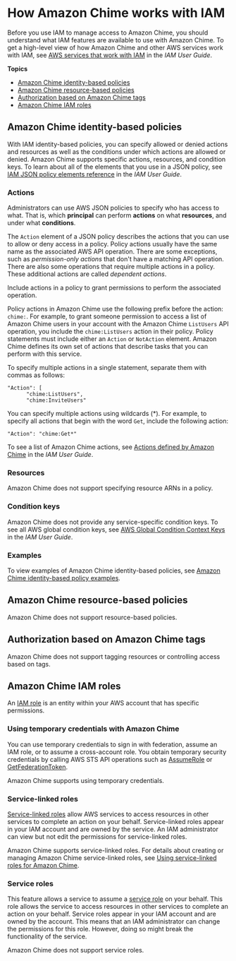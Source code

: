 # How Amazon Chime works with IAM<a name="security_iam_service-with-iam"></a>

Before you use IAM to manage access to Amazon Chime, you should understand what IAM features are available to use with Amazon Chime\. To get a high\-level view of how Amazon Chime and other AWS services work with IAM, see [AWS services that work with IAM](https://docs.aws.amazon.com/IAM/latest/UserGuide/reference_aws-services-that-work-with-iam.html) in the *IAM User Guide*\.

**Topics**
+ [Amazon Chime identity\-based policies](#security_iam_service-with-iam-id-based-policies)
+ [Amazon Chime resource\-based policies](#security_iam_service-with-iam-resource-based-policies)
+ [Authorization based on Amazon Chime tags](#security_iam_service-with-iam-tags)
+ [Amazon Chime IAM roles](#security_iam_service-with-iam-roles)

## Amazon Chime identity\-based policies<a name="security_iam_service-with-iam-id-based-policies"></a>

With IAM identity\-based policies, you can specify allowed or denied actions and resources as well as the conditions under which actions are allowed or denied\. Amazon Chime supports specific actions, resources, and condition keys\. To learn about all of the elements that you use in a JSON policy, see [IAM JSON policy elements reference](https://docs.aws.amazon.com/IAM/latest/UserGuide/reference_policies_elements.html) in the *IAM User Guide*\.

### Actions<a name="security_iam_service-with-iam-id-based-policies-actions"></a>

Administrators can use AWS JSON policies to specify who has access to what\. That is, which **principal** can perform **actions** on what **resources**, and under what **conditions**\.

The `Action` element of a JSON policy describes the actions that you can use to allow or deny access in a policy\. Policy actions usually have the same name as the associated AWS API operation\. There are some exceptions, such as *permission\-only actions* that don't have a matching API operation\. There are also some operations that require multiple actions in a policy\. These additional actions are called *dependent actions*\.

Include actions in a policy to grant permissions to perform the associated operation\.

Policy actions in Amazon Chime use the following prefix before the action: `chime:`\. For example, to grant someone permission to access a list of Amazon Chime users in your account with the Amazon Chime `ListUsers` API operation, you include the `chime:ListUsers` action in their policy\. Policy statements must include either an `Action` or `NotAction` element\. Amazon Chime defines its own set of actions that describe tasks that you can perform with this service\.

To specify multiple actions in a single statement, separate them with commas as follows:

```
"Action": [
      "chime:ListUsers",
      "chime:InviteUsers"
```

You can specify multiple actions using wildcards \(\*\)\. For example, to specify all actions that begin with the word `Get`, include the following action:

```
"Action": "chime:Get*"
```



To see a list of Amazon Chime actions, see [Actions defined by Amazon Chime](https://docs.aws.amazon.com/IAM/latest/UserGuide/list_amazonchime.html#amazonchime-actions-as-permissions) in the *IAM User Guide*\.

### Resources<a name="security_iam_service-with-iam-id-based-policies-resources"></a>

Amazon Chime does not support specifying resource ARNs in a policy\.

### Condition keys<a name="security_iam_service-with-iam-id-based-policies-conditionkeys"></a>

Amazon Chime does not provide any service\-specific condition keys\. To see all AWS global condition keys, see [AWS Global Condition Context Keys](https://docs.aws.amazon.com/IAM/latest/UserGuide/reference_policies_condition-keys.html) in the *IAM User Guide*\.

### Examples<a name="security_iam_service-with-iam-id-based-policies-examples"></a>

To view examples of Amazon Chime identity\-based policies, see [Amazon Chime identity\-based policy examples](security_iam_id-based-policy-examples.md)\.

## Amazon Chime resource\-based policies<a name="security_iam_service-with-iam-resource-based-policies"></a>

Amazon Chime does not support resource\-based policies\.

## Authorization based on Amazon Chime tags<a name="security_iam_service-with-iam-tags"></a>

Amazon Chime does not support tagging resources or controlling access based on tags\.

## Amazon Chime IAM roles<a name="security_iam_service-with-iam-roles"></a>

An [IAM role](https://docs.aws.amazon.com/IAM/latest/UserGuide/id_roles.html) is an entity within your AWS account that has specific permissions\.

### Using temporary credentials with Amazon Chime<a name="security_iam_service-with-iam-roles-tempcreds"></a>

You can use temporary credentials to sign in with federation, assume an IAM role, or to assume a cross\-account role\. You obtain temporary security credentials by calling AWS STS API operations such as [AssumeRole](https://docs.aws.amazon.com/STS/latest/APIReference/API_AssumeRole.html) or [GetFederationToken](https://docs.aws.amazon.com/STS/latest/APIReference/API_GetFederationToken.html)\. 

Amazon Chime supports using temporary credentials\. 

### Service\-linked roles<a name="security_iam_service-with-iam-roles-service-linked"></a>

[Service\-linked roles](https://docs.aws.amazon.com/IAM/latest/UserGuide/id_roles_terms-and-concepts.html#iam-term-service-linked-role) allow AWS services to access resources in other services to complete an action on your behalf\. Service\-linked roles appear in your IAM account and are owned by the service\. An IAM administrator can view but not edit the permissions for service\-linked roles\.

Amazon Chime supports service\-linked roles\. For details about creating or managing Amazon Chime service\-linked roles, see [Using service\-linked roles for Amazon Chime](using-service-linked-roles.md)\.

### Service roles<a name="security_iam_service-with-iam-roles-service"></a>

This feature allows a service to assume a [service role](https://docs.aws.amazon.com/IAM/latest/UserGuide/id_roles_terms-and-concepts.html#iam-term-service-role) on your behalf\. This role allows the service to access resources in other services to complete an action on your behalf\. Service roles appear in your IAM account and are owned by the account\. This means that an IAM administrator can change the permissions for this role\. However, doing so might break the functionality of the service\.

Amazon Chime does not support service roles\. 